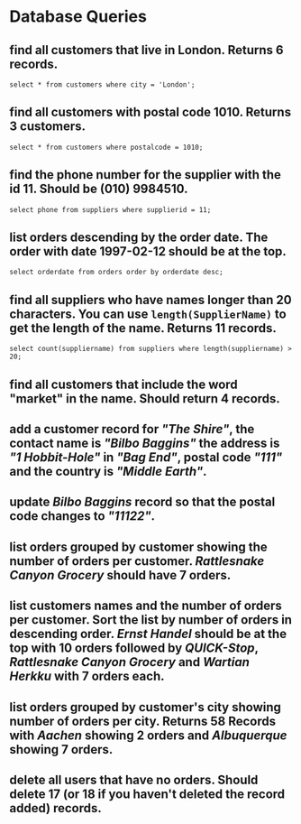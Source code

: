 # Database Queries

## find all customers that live in London. Returns 6 records.
    select * from customers where city = 'London';

## find all customers with postal code 1010. Returns 3 customers.
    select * from customers where postalcode = 1010;

## find the phone number for the supplier with the id 11. Should be (010) 9984510.
    select phone from suppliers where supplierid = 11;

## list orders descending by the order date. The order with date 1997-02-12 should be at the top.
    select orderdate from orders order by orderdate desc;

## find all suppliers who have names longer than 20 characters. You can use `length(SupplierName)` to get the length of the name. Returns 11 records.
    select count(suppliername) from suppliers where length(suppliername) > 20;

## find all customers that include the word "market" in the name. Should return 4 records.

## add a customer record for _"The Shire"_, the contact name is _"Bilbo Baggins"_ the address is _"1 Hobbit-Hole"_ in _"Bag End"_, postal code _"111"_ and the country is _"Middle Earth"_.

## update _Bilbo Baggins_ record so that the postal code changes to _"11122"_.

## list orders grouped by customer showing the number of orders per customer. _Rattlesnake Canyon Grocery_ should have 7 orders.

## list customers names and the number of orders per customer. Sort the list by number of orders in descending order. _Ernst Handel_ should be at the top with 10 orders followed by _QUICK-Stop_, _Rattlesnake Canyon Grocery_ and _Wartian Herkku_ with 7 orders each.

## list orders grouped by customer's city showing number of orders per city. Returns 58 Records with _Aachen_ showing 2 orders and _Albuquerque_ showing 7 orders.

## delete all users that have no orders. Should delete 17 (or 18 if you haven't deleted the record added) records.
